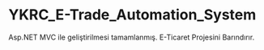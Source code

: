 # YKRC_E-Trade_Automation_System
Asp.NET MVC ile geliştirilmesi tamamlanmış. E-Ticaret Projesini Barındırır.
